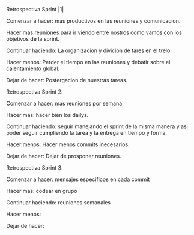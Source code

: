   Retrospectiva Sprint |1|

Comenzar a hacer: mas productivos en las reuniones y comunicacion.

Hacer mas:reuniones para ir viendo entre nostros como vamos con los objetivos de la sprint.

Continuar haciendo: La organizacion y divicion de tares en el trelo.

Hacer menos: Perder el tiempo en las reuniones y debatir sobre el calentamiento global.

Dejar de hacer: Postergacion de nuestras tareas.






Retrospectiva Sprint 2:

Comenzar a hacer: mas reuniones por semana.

Hacer mas: hacer bien los dailys.

Continuar haciendo: seguir manejando el sprint de la misma manera y asi poder seguir cumpliendo la tarea y la entrega en tiempo y forma.

Hacer menos: Hacer menos commits inecesarios.

Dejar de hacer: Dejar de prosponer reuniones.




Retrospectiva Sprint 3:

Comenzar a hacer: mensajes especificos en cada commit

Hacer mas: codear en grupo

Continuar haciendo: reuniones semanales 

Hacer menos: 

Dejar de hacer: 

